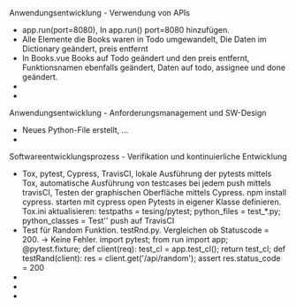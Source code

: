Anwendungsentwicklung - Verwendung von APIs

- app.run(port=8080), In app.run() port=8080 hinzufügen.
- Alle Elemente die Books waren in Todo umgewandelt, Die Daten im Dictionary geändert, preis entfernt
- In Books.vue Books auf Todo geändert und den preis entfernt, Funktionsnamen ebenfalls geändert, Daten auf todo, assignee und done geändert. 
- 
-

Anwendungsentwicklung - Anforderungsmanagement und SW-Design

- Neues Python-File erstellt, ...
-

Softwareentwicklungsprozess - Verifikation und kontinuierliche Entwicklung

- Tox, pytest, Cypress, TravisCI, lokale Ausführung der pytests mittels Tox, automatische Ausführung von testcases bei jedem push mittels travisCI, Testen der graphischen Oberfläche mittels Cypress. npm install cypress. 
starten mit cypress open
Pytests in eigener Klasse definieren. Tox.ini aktualisieren: testpaths = tesing/pytest; python_files = test_*.py; python_classes = Test''
push auf TravisCI
- Test für Random Funktion. testRnd.py. Vergleichen ob Statuscode = 200. -> Keine Fehler.
import pytest; from run import app; @pytest.fixture; def client(req):
test_cl = app.test_cl(); return test_cl;
def testRand(client):
res = client.get('/api/random');
assert res.status_code = 200
- 
-
-